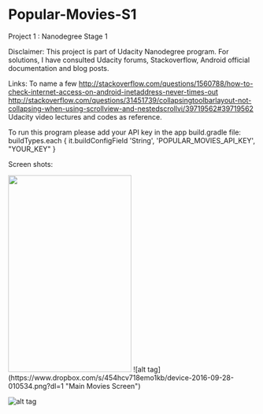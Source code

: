 # Popular-Movies-S1
Project 1 : Nanodegree Stage 1

Disclaimer: 
This project is part of Udacity Nanodegree program. For solutions, I have consulted Udacity forums, Stackoverflow, 
Android official documentation and blog posts.

Links: To name a few
http://stackoverflow.com/questions/1560788/how-to-check-internet-access-on-android-inetaddress-never-times-out
<br>http://stackoverflow.com/questions/31451739/collapsingtoolbarlayout-not-collapsing-when-using-scrollview-and-nestedscrollvi/39719562#39719562</br>
Udacity video lectures and codes as reference.


To run this program please add your API key in the app build.gradle file:
buildTypes.each {
            it.buildConfigField 'String', 'POPULAR_MOVIES_API_KEY', "YOUR_KEY"
        }


Screen shots:

<img src="https://www.dropbox.com/s/454hcv718emo1kb/device-2016-09-28-010534.png?dl=1" width="250" height="400" />
![alt tag](https://www.dropbox.com/s/454hcv718emo1kb/device-2016-09-28-010534.png?dl=1 "Main Movies Screen")

![alt tag](https://www.dropbox.com/s/q51bnxye9v8ield/device-2016-09-28-010457.png?dl=1 "Movie details Screen")
